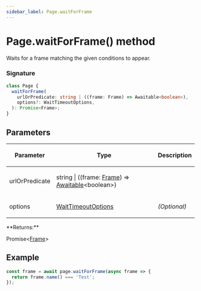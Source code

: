 ```yaml
---
sidebar_label: Page.waitForFrame
---
```


# Page.waitForFrame() method

Waits for a frame matching the given conditions to appear.

### Signature

```typescript
class Page {
  waitForFrame(
    urlOrPredicate: string | ((frame: Frame) => Awaitable<boolean>),
    options?: WaitTimeoutOptions,
  ): Promise<Frame>;
}
```

## Parameters

<table><thead><tr><th>

Parameter

</th><th>

Type

</th><th>

Description

</th></tr></thead>
<tbody><tr><td>

urlOrPredicate

</td><td>

string \| ((frame: [Frame](./puppeteer.frame.md)) =&gt; [Awaitable](./puppeteer.awaitable.md)&lt;boolean&gt;)

</td><td>

</td></tr>
<tr><td>

options

</td><td>

[WaitTimeoutOptions](./puppeteer.waittimeoutoptions.md)

</td><td>

_(Optional)_

</td></tr>
</tbody></table>
**Returns:**

Promise&lt;[Frame](./puppeteer.frame.md)&gt;

## Example

```ts
const frame = await page.waitForFrame(async frame => {
  return frame.name() === 'Test';
});
```
